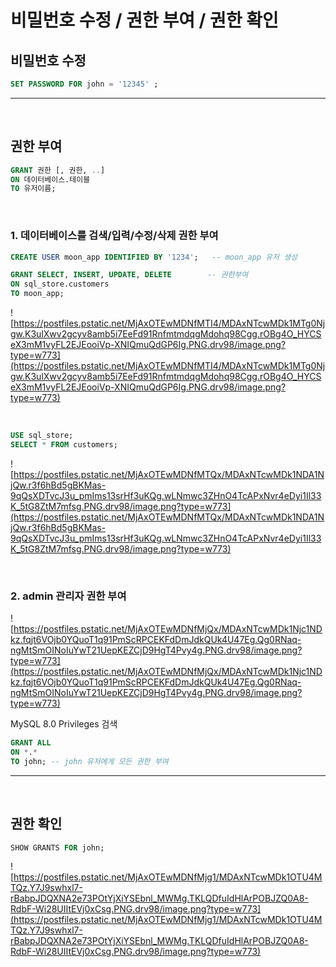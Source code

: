 # 비밀번호 수정 / 권한 부여 / 권한 확인

## **비밀번호 수정**

```sql
SET PASSWORD FOR john = '12345' ;
```

---

<br>

## **권한 부여**

```sql
GRANT 권한 [, 권한, ..]
ON 데이터베이스.테이블
TO 유저이름;
```

<br>

### **1. 데이터베이스를 검색/입력/수정/삭제 권한 부여**

```sql
CREATE USER moon_app IDENTIFIED BY '1234';   -- moon_app 유저 생성

GRANT SELECT, INSERT, UPDATE, DELETE        -- 권한부여
ON sql_store.customers
TO moon_app;
```

![https://postfiles.pstatic.net/MjAxOTEwMDNfMTI4/MDAxNTcwMDk1MTg0Njgw.K3ulXwv2gcyv8amb5i7EeFd91RnfmtmdqgMdohq98Cgg.rOBg4O_HYCSeX3mM1vyFL2EJEooiVp-XNIQmuQdGP6Ig.PNG.drv98/image.png?type=w773](https://postfiles.pstatic.net/MjAxOTEwMDNfMTI4/MDAxNTcwMDk1MTg0Njgw.K3ulXwv2gcyv8amb5i7EeFd91RnfmtmdqgMdohq98Cgg.rOBg4O_HYCSeX3mM1vyFL2EJEooiVp-XNIQmuQdGP6Ig.PNG.drv98/image.png?type=w773)

<br>

```sql
USE sql_store;
SELECT * FROM customers;
```

![https://postfiles.pstatic.net/MjAxOTEwMDNfMTQx/MDAxNTcwMDk1NDA1NjQw.r3f6hBd5gBKMas-9qQsXDTvcJ3u_pmIms13srHf3uKQg.wLNmwc3ZHnO4TcAPxNvr4eDyi1Il33K_5tG8ZtM7mfsg.PNG.drv98/image.png?type=w773](https://postfiles.pstatic.net/MjAxOTEwMDNfMTQx/MDAxNTcwMDk1NDA1NjQw.r3f6hBd5gBKMas-9qQsXDTvcJ3u_pmIms13srHf3uKQg.wLNmwc3ZHnO4TcAPxNvr4eDyi1Il33K_5tG8ZtM7mfsg.PNG.drv98/image.png?type=w773)

<br> 

### **2. admin 관리자 권한 부여**

![https://postfiles.pstatic.net/MjAxOTEwMDNfMjQx/MDAxNTcwMDk1Njc1NDkz.fqjt6VOjb0YQuoT1q91PmScRPCEKFdDmJdkQUk4U47Eg.Qg0RNaq-ngMtSmOINoIuYwT21UepKEZCjD9HgT4Pvy4g.PNG.drv98/image.png?type=w773](https://postfiles.pstatic.net/MjAxOTEwMDNfMjQx/MDAxNTcwMDk1Njc1NDkz.fqjt6VOjb0YQuoT1q91PmScRPCEKFdDmJdkQUk4U47Eg.Qg0RNaq-ngMtSmOINoIuYwT21UepKEZCjD9HgT4Pvy4g.PNG.drv98/image.png?type=w773)

MySQL 8.0 Privileges 검색

```sql
GRANT ALL
ON *.*
TO john; -- john 유저에게 모든 권한 부여
```


---

<br>

## **권한 확인**


```sql
SHOW GRANTS FOR john;
```

![https://postfiles.pstatic.net/MjAxOTEwMDNfMjg1/MDAxNTcwMDk1OTU4MTQz.Y7J9swhxl7-rBabpJDQXNA2e73POtYjXiYSEbnl_MWMg.TKLQDfuIdHlArPOBJZQ0A8-RdbF-Wi28UIItEVj0xCsg.PNG.drv98/image.png?type=w773](https://postfiles.pstatic.net/MjAxOTEwMDNfMjg1/MDAxNTcwMDk1OTU4MTQz.Y7J9swhxl7-rBabpJDQXNA2e73POtYjXiYSEbnl_MWMg.TKLQDfuIdHlArPOBJZQ0A8-RdbF-Wi28UIItEVj0xCsg.PNG.drv98/image.png?type=w773)
